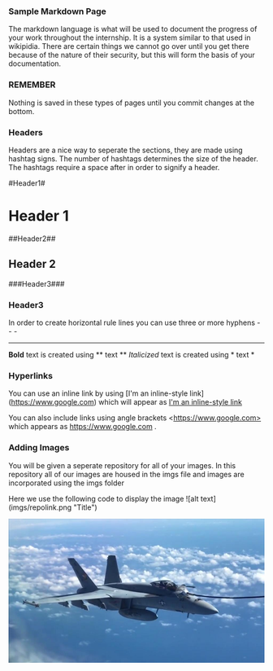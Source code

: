 ### Sample Markdown Page ###
The markdown language is what will be used to document the progress of your work throughout the internship.
It is a system similar to that used in wikipidia. There are certain things we cannot go over until you get there
because of the nature of their security, but this will form the basis of your documentation.

### REMEMBER ### 
Nothing is saved in these types of pages until you commit changes at the bottom. 

### Headers ###
Headers are a nice way to seperate the sections, they are made using hashtag signs. The number of hashtags determines the 
size of the header. The hashtags require a space after in order to signify a header.

#Header1#
# Header 1 #

##Header2##
## Header 2 ##

###Header3###
### Header3 ###

In order to create horizontal rule lines you can use three or more hyphens - - -

----

**Bold** text is created using ** text **
*Italicized* text is created using * text *

### Hyperlinks ###
You can use an inline link by using \[I'm an inline-style link]\(https://www.google.com) which will appear as [I'm an inline-style link](https://www.google.com)

You can also include links using angle brackets \<https://www.google.com> which appears as <https://www.google.com> .

### Adding Images ###
You will be given a seperate repository for all of your images. In this repository all of our images are housed in the imgs file and images are incorporated using the imgs folder

 Here we use the following code to display the image \![alt text]\(imgs/repolink.png "Title")
 
 ![plane](imgs/plane.jpg "Plane")

